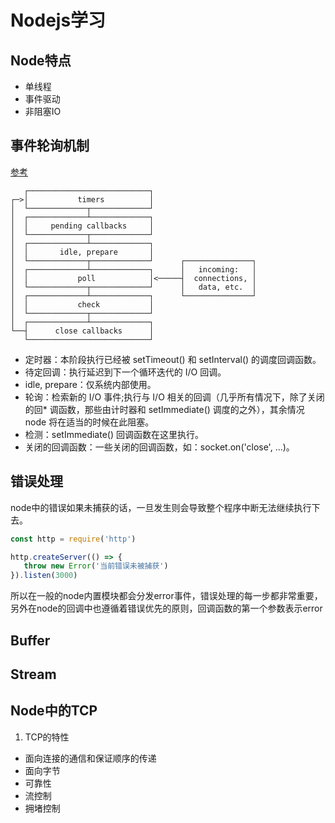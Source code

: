 # Nodejs学习

## Node特点
* 单线程
* 事件驱动
* 非阻塞IO

## 事件轮询机制
[参考](https://nodejs.org/zh-cn/docs/guides/event-loop-timers-and-nexttick/)
```
   ┌───────────────────────────┐
┌─>│           timers          │
│  └─────────────┬─────────────┘
│  ┌─────────────┴─────────────┐
│  │     pending callbacks     │
│  └─────────────┬─────────────┘
│  ┌─────────────┴─────────────┐
│  │       idle, prepare       │
│  └─────────────┬─────────────┘      ┌───────────────┐
│  ┌─────────────┴─────────────┐      │   incoming:   │
│  │           poll            │<─────┤  connections, │
│  └─────────────┬─────────────┘      │   data, etc.  │
│  ┌─────────────┴─────────────┐      └───────────────┘
│  │           check           │
│  └─────────────┬─────────────┘
│  ┌─────────────┴─────────────┐
└──┤      close callbacks      │
   └───────────────────────────┘
```
* 定时器：本阶段执行已经被 setTimeout() 和 setInterval() 的调度回调函数。
* 待定回调：执行延迟到下一个循环迭代的 I/O 回调。
* idle, prepare：仅系统内部使用。
* 轮询：检索新的 I/O 事件;执行与 I/O 相关的回调（几乎所有情况下，除了关闭的回* 调函数，那些由计时器和 setImmediate() 调度的之外），其余情况 node 将在适当的时候在此阻塞。
* 检测：setImmediate() 回调函数在这里执行。
* 关闭的回调函数：一些关闭的回调函数，如：socket.on('close', ...)。

## 错误处理

node中的错误如果未捕获的话，一旦发生则会导致整个程序中断无法继续执行下去。

```javascript
const http = require('http')

http.createServer(() => {
   throw new Error('当前错误未被捕获')
}).listen(3000)
```
所以在一般的node内置模块都会分发error事件，错误处理的每一步都非常重要，另外在node的回调中也遵循着错误优先的原则，回调函数的第一个参数表示error

## Buffer
## Stream

## Node中的TCP

1. TCP的特性
* 面向连接的通信和保证顺序的传递
* 面向字节
* 可靠性
* 流控制
* 拥堵控制
